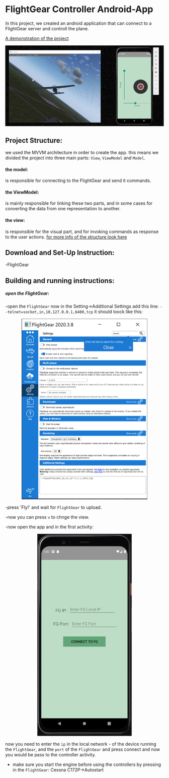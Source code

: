 # FlightGear Controller Android-App

In this project, we created an android application that can connect to a FlightGear server and controll the plane.

[A demonstration of the project](link)

![demonstration image](readme-resources/demo.PNG?raw=TRUE "demonstration image")

## Project Structure:
we used the MVVM architecture in order to create the app.
this means we divided the project into three main parts: `View`, `ViewModel` and `Model`.
#### the model:
is responsible for connecting to the FlightGear and send it commands.
#### the ViewModel:
is mainly responsible for linking these two parts,  and in some cases for converting the data from one representation to another.
#### the view:
is responsible for the visual part, and for invoking commands as response to the user actions.
[for more info of the structure look here](Structure.md)


## Download and Set-Up Instruction:
-FlightGear

## Building and running instructions:
##### open the FlightGear:
-open the `FlightGear` now in the Setting->Additional Settings add this line:
`--telnet=socket,in,10,127.0.0.1,6400,tcp`
it should loock like this:

<p align="center">
<img src="readme-resources/fg_settings.PNG" width="400"/>
</p>

-press 'Fly!' and wait for `FlightGear` to upload.

-now you can press `v` to chnge the view.

-now open the app and in the first activity:

<p align="center">
<img src="readme-resources/first_activity.PNG" width="300"/>
</p>

now you need to enter the `ip` 
in the local network - of the device running the `FlightGear`, and the `port` of the 
`FlightGear` and press connect and now you would be pass to the controller activity.

- make sure you start the engine before using the controllers by pressing in the `FlightGear`: Cessna C172P->Autostart
